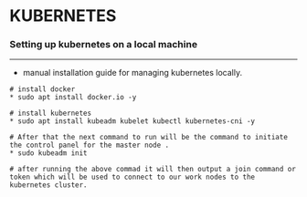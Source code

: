 # KUBERNETES


### Setting up kubernetes on a local machine


---
  * manual installation guide for managing kubernetes locally. 
```
# install docker
* sudo apt install docker.io -y
```
```
# install kubernetes
* sudo apt install kubeadm kubelet kubectl kubernetes-cni -y
```
```
# After that the next command to run will be the command to initiate the control panel for the master node .
* sudo kubeadm init

# after running the above commad it will then output a join command or token which will be used to connect to our work nodes to the kubernetes cluster.


```